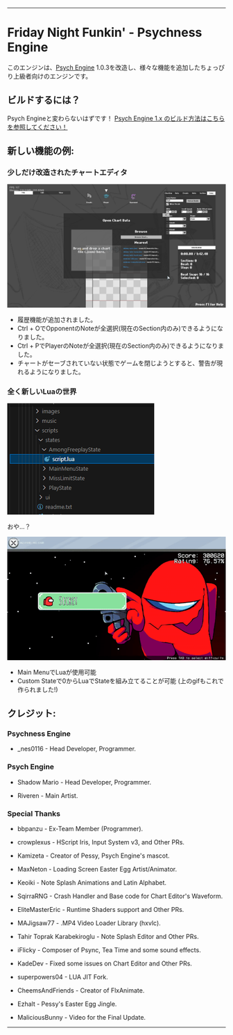 _____________________________________

# Friday Night Funkin' - Psychness Engine
このエンジンは、[Psych Engine](https://github.com/ShadowMario/FNF-PsychEngine) 1.0.3を改造し、様々な機能を追加したちょっぴり上級者向けのエンジンです。

## ビルドするには？
Psych Engineと変わらないはずです！
[Psych Engine 1.x のビルド方法はこちらを参照してください！](https://github.com/ShadowMario/FNF-PsychEngine/blob/main/docs/BUILDING.md)

## 新しい機能の例:

### 少しだけ改造されたチャートエディタ
![PsychnessChartEditor](docs/img/chart_editor_1.png)
- 履歴機能が追加されました。
- Ctrl + OでOpponentのNoteが全選択(現在のSection内のみ)できるようになりました。
- Ctrl + PでPlayerのNoteが全選択(現在のSection内のみ)できるようになりました。
- チャートがセーブされていない状態でゲームを閉じようとすると、警告が現れるようになりました。

### 全く新しいLuaの世界

![Huh?](docs/img/script.png)

おや...？

![LuaFreeplay](docs/img/custom_freeplay.gif)

- Main MenuでLuaが使用可能
- Custom Stateで0からLuaでStateを組み立てることが可能 (上のgifもこれで作られました!)

## クレジット:

### Psychness Engine

- _nes0116 - Head Developer, Programmer.

### Psych Engine

* Shadow Mario - Head Developer, Programmer.

* Riveren - Main Artist.

### Special Thanks

* bbpanzu - Ex-Team Member (Programmer).

* crowplexus - HScript Iris, Input System v3, and Other PRs.

* Kamizeta - Creator of Pessy, Psych Engine's mascot.

* MaxNeton - Loading Screen Easter Egg Artist/Animator.

* Keoiki - Note Splash Animations and Latin Alphabet.

* SqirraRNG - Crash Handler and Base code for Chart Editor's Waveform.

* EliteMasterEric - Runtime Shaders support and Other PRs.

* MAJigsaw77 - .MP4 Video Loader Library (hxvlc).

* Tahir Toprak Karabekiroglu - Note Splash Editor and Other PRs.

* iFlicky - Composer of Psync, Tea Time and some sound effects.

* KadeDev - Fixed some issues on Chart Editor and Other PRs.

* superpowers04 - LUA JIT Fork.

* CheemsAndFriends - Creator of FlxAnimate.

* Ezhalt - Pessy's Easter Egg Jingle.

* MaliciousBunny - Video for the Final Update.

_____________________________________
